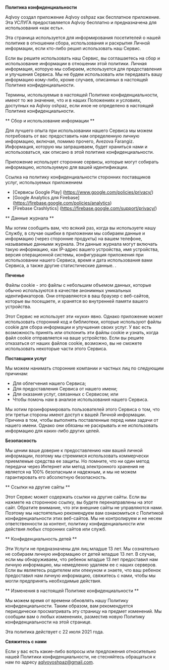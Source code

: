 **Политика конфиденциальности**

Aqlvoy создал приложение Aqlvoy oshpaz как бесплатное приложение. Эта УСЛУГА предоставляется Aqlvoy бесплатно и предназначена для использования «как есть».

Эта страница используется для информирования посетителей о нашей политике в отношении сбора, использования и раскрытия Личной информации, если кто-либо решил использовать наш Сервис.

Если вы решите использовать наш Сервис, вы соглашаетесь на сбор и использование информации в отношении этой политики. Личная информация, которую мы собираем, используется для предоставления и улучшения Сервиса. Мы не будем использовать или передавать вашу информацию кому-либо, кроме случаев, описанных в настоящей Политике конфиденциальности.

Термины, используемые в настоящей Политике конфиденциальности, имеют то же значение, что и в наших Положениях и условиях, доступных на Aqlvoy oshpaz, если иное не определено в настоящей Политике конфиденциальности.

** Сбор и использование информации **

Для лучшего опыта при использовании нашего Сервиса мы можем потребовать от вас предоставить нам определенную личную информацию, включая, помимо прочего, Avezova Farangiz. Информация, которую мы запрашиваем, будет храниться нами и использоваться, как описано в этой политике конфиденциальности.

Приложение использует сторонние сервисы, которые могут собирать информацию, используемую для вашей идентификации.

Ссылка на политику конфиденциальности сторонних поставщиков услуг, используемых приложением

* [Сервисы Google Play] (https://www.google.com/policies/privacy/)
* [Google Analytics для Firebase] (https://firebase.google.com/policies/analytics)
* [Firebase Crashlytics] (https://firebase.google.com/support/privacy/)

** Данные журнала **

Мы хотим сообщить вам, что всякий раз, когда вы используете нашу Службу, в случае ошибки в приложении мы собираем данные и информацию (через сторонние продукты) на вашем телефоне, называемые данными журнала. Эти данные журнала могут включать такую ​​информацию, как IP-адрес вашего устройства, имя устройства, версия операционной системы, конфигурация приложения при использовании нашего Сервиса, время и дата использования вами Сервиса, а также другие статистические данные. .

**Печенье**

Файлы cookie - это файлы с небольшим объемом данных, которые обычно используются в качестве анонимных уникальных идентификаторов. Они отправляются в ваш браузер с веб-сайтов, которые вы посещаете, и хранятся во внутренней памяти вашего устройства.

Этот Сервис не использует эти «куки» явно. Однако приложение может использовать сторонний код и библиотеки, которые используют файлы cookie для сбора информации и улучшения своих услуг. У вас есть возможность принять или отклонить эти файлы cookie и узнать, когда файл cookie отправляется на ваше устройство. Если вы решите отказаться от наших файлов cookie, возможно, вы не сможете использовать некоторые части этого Сервиса.

**Поставщики услуг**

Мы можем нанимать сторонние компании и частных лиц по следующим причинам:

* Для облегчения нашего Сервиса;
* Для предоставления Сервиса от нашего имени;
* Для оказания услуг, связанных с Сервисом; или
* Чтобы помочь нам в анализе использования нашего Сервиса.

Мы хотим проинформировать пользователей этого Сервиса о том, что эти третьи стороны имеют доступ к вашей Личной информации. Причина в том, чтобы выполнять поставленные перед ними задачи от нашего имени. Однако они обязаны не раскрывать и не использовать информацию для каких-либо других целей.

**Безопасность**

Мы ценим ваше доверие к предоставлению нам вашей личной информации, поэтому мы стремимся использовать коммерчески приемлемые средства ее защиты. Но помните, что ни один метод передачи через Интернет или метод электронного хранения не является на 100% безопасным и надежным, и мы не можем гарантировать его абсолютную безопасность.

** Ссылки на другие сайты **

Этот Сервис может содержать ссылки на другие сайты. Если вы нажмете на стороннюю ссылку, вы будете перенаправлены на этот сайт. Обратите внимание, что эти внешние сайты не управляются нами. Поэтому мы настоятельно рекомендуем вам ознакомиться с Политикой конфиденциальности этих веб-сайтов. Мы не контролируем и не несем ответственности за контент, политику конфиденциальности или действия любых сторонних сайтов или служб.

** Конфиденциальность детей **

Эти Услуги не предназначены для лиц младше 13 лет. Мы сознательно не собираем личную информацию от детей младше 13 лет. В случае, если мы обнаруживаем, что ребенок младше 13 лет предоставил нам личную информацию, мы немедленно удаляем ее с наших серверов. Если вы являетесь родителем или опекуном и знаете, что ваш ребенок предоставил нам личную информацию, свяжитесь с нами, чтобы мы могли предпринять необходимые действия.

** Изменения в настоящей Политике конфиденциальности **

Мы можем время от времени обновлять нашу Политику конфиденциальности. Таким образом, вам рекомендуется периодически просматривать эту страницу на предмет изменений. Мы сообщим вам о любых изменениях, разместив новую Политику конфиденциальности на этой странице.

Эта политика действует с 22 июля 2021 года.

**Свяжитесь с нами**

Если у вас есть какие-либо вопросы или предложения относительно нашей Политики конфиденциальности, не стесняйтесь обращаться к нам по адресу aqlvoyoshpaz@gmail.com.
